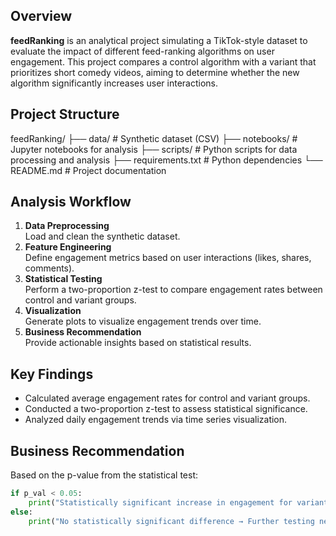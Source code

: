 ## Overview

**feedRanking** is an analytical project simulating a TikTok-style dataset to evaluate the impact of different feed-ranking algorithms on user engagement. This project compares a control algorithm with a variant that prioritizes short comedy videos, aiming to determine whether the new algorithm significantly increases user interactions.

## Project Structure
feedRanking/
├── data/ # Synthetic dataset (CSV)
├── notebooks/ # Jupyter notebooks for analysis
├── scripts/ # Python scripts for data processing and analysis
├── requirements.txt # Python dependencies
└── README.md # Project documentation

## Analysis Workflow

1. **Data Preprocessing**  
   Load and clean the synthetic dataset.
2. **Feature Engineering**  
   Define engagement metrics based on user interactions (likes, shares, comments).
3. **Statistical Testing**  
   Perform a two-proportion z-test to compare engagement rates between control and variant groups.
4. **Visualization**  
   Generate plots to visualize engagement trends over time.
5. **Business Recommendation**  
   Provide actionable insights based on statistical results.

## Key Findings
- Calculated average engagement rates for control and variant groups.
- Conducted a two-proportion z-test to assess statistical significance.
- Analyzed daily engagement trends via time series visualization.

## Business Recommendation

Based on the p-value from the statistical test:

```python
if p_val < 0.05:
    print("Statistically significant increase in engagement for variant group → Recommend rollout!")
else:
    print("No statistically significant difference → Further testing needed.")